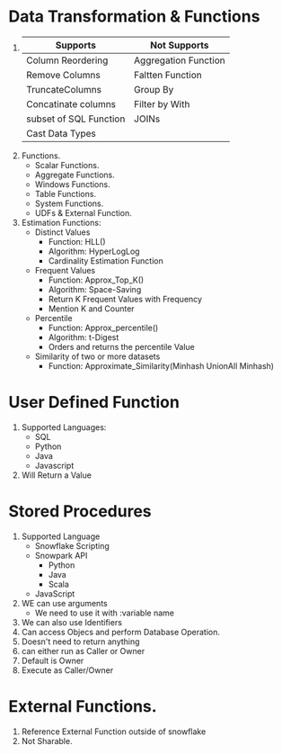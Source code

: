 # Data Transformation & Functions
1. 
    |Supports|Not Supports|
    |--------|------------|
    |Column Reordering|Aggregation Function|
    |Remove Columns|Faltten Function|
    |TruncateColumns|Group By|
    |Concatinate columns|Filter by With|
    |subset of SQL Function|JOINs|
    |Cast Data Types||
2. Functions. 
    * Scalar Functions. 
    * Aggregate Functions. 
    * Windows Functions. 
    * Table Functions. 
    * System Functions. 
    * UDFs & External Function. 
3. Estimation Functions: 
    * Distinct Values
        * Function: HLL()
        * Algorithm: HyperLogLog
        * Cardinality Estimation Function
    * Frequent Values
        * Function: Approx_Top_K()
        * Algorithm: Space-Saving 
        * Return K Frequent Values with Frequency 
        * Mention K and Counter
    * Percentile
        * Function: Approx_percentile()
        * Algorithm: t-Digest
        * Orders and returns the percentile Value
    * Similarity of two or more datasets 
        * Function: Approximate_Similarity(Minhash UnionAll Minhash)

# User Defined Function
1. Supported Languages: 
    * SQL
    * Python
    * Java 
    * Javascript
2. Will Return a Value

# Stored Procedures
1. Supported Language
    * Snowflake Scripting
    * Snowpark API 
        * Python
        * Java 
        * Scala
    * JavaScript
2. WE can use arguments
    * We need to use it with :variable name
3. We can also use Identifiers
4. Can access Objecs and perform Database Operation.
5. Doesn't need to return anything 
6. can either run as Caller or Owner 
7. Default is Owner
8. Execute as Caller/Owner 

# External Functions. 
1. Reference External Function outside of snowflake 
2. Not Sharable. 